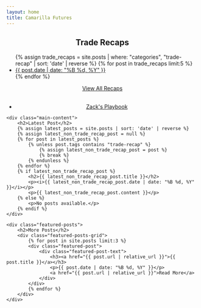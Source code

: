 ```yaml
---
layout: home
title: Camarilla Futures
---
```


<div class="container">
    <div class="sidebar">
        <center><h2><i class="fas fa-chart-line"></i> Trade Recaps</h2></center>
        <ul>
            {% assign trade_recaps = site.posts | where: "categories", "trade-recap" | sort: 'date' | reverse %}
            {% for post in trade_recaps limit:5 %}
            <li>
                <a href="{{ post.url | relative_url }}"><i class="far fa-file-alt"></i> {{ post.date | date: "%B %d, %Y" }}</a>
            </li>
            {% endfor %}
        </ul>
        <center><a href="{{ '/trade-recaps' | relative_url }}" class="view-more-link"> View All Recaps</a></center>
        <br>
        <ul>
            <li>
                <center><a href="{{ '/playbook' | relative_url }}" class="view-more-link"> <i class="fas fa-book"></i> Zack's Playbook</a></center>
            </li>
        </ul>
    </div>

    <div class="main-content">
        <h2>Latest Post</h2>
        {% assign latest_posts = site.posts | sort: 'date' | reverse %}
        {% assign latest_non_trade_recap_post = null %}
        {% for post in latest_posts %}
            {% unless post.tags contains "trade-recap" %}
                {% assign latest_non_trade_recap_post = post %}
                {% break %}
            {% endunless %}
        {% endfor %}
        {% if latest_non_trade_recap_post %}
            <h2>{{ latest_non_trade_recap_post.title }}</h2>
            <p><i>{{ latest_non_trade_recap_post.date | date: "%B %d, %Y" }}</i></p>
            <p>{{ latest_non_trade_recap_post.content }}</p>
        {% else %}
            <p>No posts available.</p>
        {% endif %}
    </div>

    <div class="featured-posts">
        <h2>More Posts</h2>
        <div class="featured-posts-grid">
            {% for post in site.posts limit:3 %}
            <div class="featured-post">
                <div class="featured-post-text">
                    <h3><a href="{{ post.url | relative_url }}">{{ post.title }}</a></h3>
                    <p>{{ post.date | date: "%B %d, %Y" }}</p>
                    <a href="{{ post.url | relative_url }}">Read More</a>
                </div>
            </div>
            {% endfor %}
        </div>
    </div>
</div>

<script src="{{ '/assets/js/table.js' | relative_url }}"></script>
